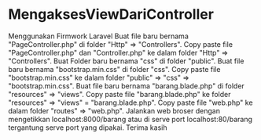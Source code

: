 # MengaksesViewDariController
Menggunakan Firmwork Laravel
Buat file baru bernama "PageController.php" di folder "Http" => "Controllers".
Copy paste file "PageController.php" dan "Controller.php" ke dalam folder "Http" => "Controllers".
Buat Folder baru bernama "css" di folder "public".
Buat file baru bernama "bootstrap.min.css" di folder "css".
Copy paste file "bootstrap.min.css" ke dalam folder "public" => "css" => "bootstrap.min.css".
Buat file baru bernama "barang.blade.php" di folder "resources" => "views".
Copy paste file "barang.blade.php" ke folder "resources" => "views" = "barang.blade.php".
Copy paste file "web.php" ke dalam folder "routes" => "web.php".
Jalankan web broser dengan mengetikkan localhost:8000/barang atau di serve port localhost:80/barang tergantung serve port yang dipakai.
Terima kasih
